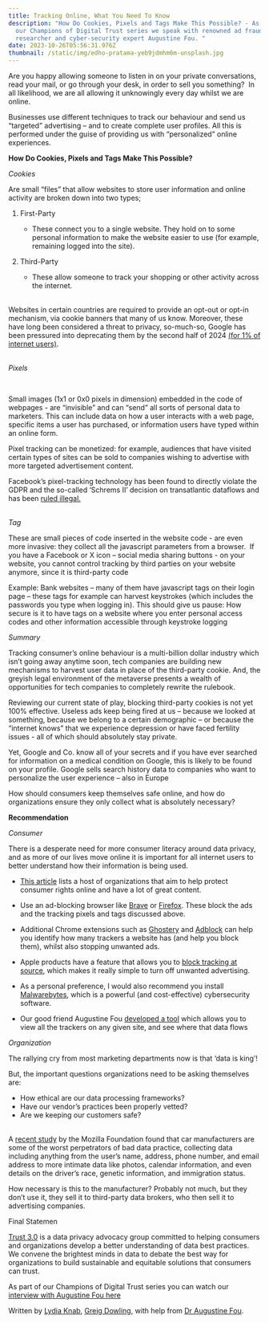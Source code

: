 ```yaml
---
title: Tracking Online, What You Need To Know
description: "How Do Cookies, Pixels and Tags Make This Possible? - As part of
  our Champions of Digital Trust series we speak with renowned ad fraud
  researcher and cyber-security expert Augustine Fou. "
date: 2023-10-26T05:56:31.976Z
thumbnail: /static/img/edho-pratama-yeb9jdmhm6m-unsplash.jpg
---
```

Are you happy allowing someone to listen in on your private conversations, read your mail, or go through your desk, in order to sell you something?  In all likelihood, we are all allowing it unknowingly every day whilst we are online. 

Businesses use different techniques to track our behaviour and send us “targeted” advertising – and to create complete user profiles. All this is performed under the guise of providing us with “personalized” online experiences.

**How Do Cookies, Pixels and Tags Make This Possible?**

*Cookies*

Are small “files” that allow websites to store user information and online activity are broken down into two types; 

1. First-Party

   * These connect you to a single website. They hold on to some personal information to make the website easier to use (for example, remaining logged into the site). 
2. Third-Party

   * These allow someone to track your shopping or other activity across the internet.

\
Websites in certain countries are required to provide an opt-out or opt-in mechanism, via cookie banners that many of us know. Moreover, these have long been considered a threat to privacy, so-much-so, Google has been pressured into deprecating them by the second half of 2024 [(for 1% of internet users)](https://techcrunch.com/2023/05/18/google-will-disable-third-party-cookies-for-1-of-chrome-users-in-q1-2024/). 

\
*Pixels*

 

Small images (1x1 or 0x0 pixels in dimension) embedded in the code of webpages - are “invisible” and can “send” all sorts of personal data to marketers. This can include data on how a user interacts with a web page, specific items a user has purchased, or information users have typed within an online form. 

Pixel tracking can be monetized: for example, audiences that have visited certain types of sites can be sold to companies wishing to advertise with more targeted advertisement content.

Facebook’s pixel-tracking technology has been found to directly violate the GDPR and the so-called ‘Schrems II’ decision on transatlantic dataflows and has been [ruled illegal.](https://noyb.eu/en/austrian-dsb-meta-tracking-tools-illegal)

\
*Tag*

These are small pieces of code inserted in the website code - are even more invasive: they collect all the javascript parameters from a browser.  If you have a Facebook or X icon – social media sharing buttons - on your website, you cannot control tracking by third parties on your website anymore, since it is third-party code

Example: Bank websites – many of them have javascript tags on their login page – these tags for example can harvest keystrokes (which includes the passwords you type when logging in). This should give us pause: How secure is it to have tags on a website where you enter personal access codes and other information accessible through keystroke logging

*Summary*

Tracking consumer’s online behaviour is a multi-billion dollar industry which isn’t going away anytime soon, tech companies are building new mechanisms to harvest user data in place of the third-party cookie. And, the greyish legal environment of the metaverse presents a wealth of opportunities for tech companies to completely rewrite the rulebook.

Reviewing our current state of play, blocking third-party cookies is not yet 100% effective. Useless ads keep being fired at us – because we looked at something, because we belong to a certain demographic – or because the “internet knows” that we experience depression or have faced fertility issues - all of which should absolutely stay private.

Yet, Google and Co. know all of your secrets and if you have ever searched for information on a medical condition on Google, this is likely to be found on your profile. Google sells search history data to companies who want to personalize the user experience – also in Europe

How should consumers keep themselves safe online, and how do organizations ensure they only collect what is absolutely necessary?

**Recommendation**

*Consumer*

There is a desperate need for more consumer literacy around data privacy, and as more of our lives move online it is important for all internet users to better understand how their information is being used.

* [This article](https://www.trust30.org/posts/data-privacy-organisations/) lists a host of organizations that aim to help protect consumer rights online and have a lot of great content.

<!---->

* Use an ad-blocking browser like [Brave](https://brave.com/) or [Firefox](https://www.mozilla.org/en-US/firefox/new/). These block the ads and the tracking pixels and tags discussed above.

<!---->

* Additional Chrome extensions such as [Ghostery](https://www.ghostery.com/) and [Adblock](https://getadblock.com/en/) can help you identify how many trackers a website has (and help you block them), whilst also stopping unwanted ads.

<!---->

* Apple products have a feature that allows you to [block tracking at source](<https://support.apple.com/en-gb/guide/iphone/iph4f4cbd242/ios#:~:text=Go%20to%20Settings%20%3E%20Privacy%20%26%20Security,the%20top%20of%20the%20screen).>), which makes it really simple to turn off unwanted advertising.

<!---->

* As a personal preference, I would also recommend you install [Malwarebytes](https://www.malwarebytes.com/), which is a powerful (and cost-effective) cybersecurity software.

<!---->

* Our good friend Augustine Fou [developed a tool](https://pagexray.fouanalytics.com/) which allows you to view all the trackers on any given site, and see where that data flows

*Organization*

The rallying cry from most marketing departments now is that ‘data is king’!

But, the important questions organizations need to be asking themselves are:

* How ethical are our data processing frameworks?
* Have our vendor’s practices been properly vetted? 
* Are we keeping our customers safe? 

\
A [recent study](https://www.theverge.com/2023/9/6/23861047/car-user-privacy-report-mozilla-foundation-data-collection) by the Mozilla Foundation found that car manufacturers are some of the worst perpetrators of bad data practice, collecting data including anything from the user’s name, address, phone number, and email address to more intimate data like photos, calendar information, and even details on the driver’s race, genetic information, and immigration status.

How necessary is this to the manufacturer? Probably not much, but they don’t use it, they sell it to third-party data brokers, who then sell it to advertising companies.

Final Statemen

[Trust 3.0](https://www.trust30.org/) is a data privacy advocacy group committed to helping consumers and organizations develop a better understanding of data best practices. We convene the brightest minds in data to debate the best way for organizations to build sustainable and equitable solutions that consumers can trust.

As part of our Champions of Digital Trust series you can watch our [interview with Augustine Fou here](https://youtu.be/Clkj4pV1e8o)

Written by [Lydia Knab](https://www.linkedin.com/in/lydia-k-13017b1ba/), [Greig Dowling](https://www.linkedin.com/in/greigdowling/), with help from [Dr Augustine Fou](https://www.linkedin.com/in/augustinefou/).